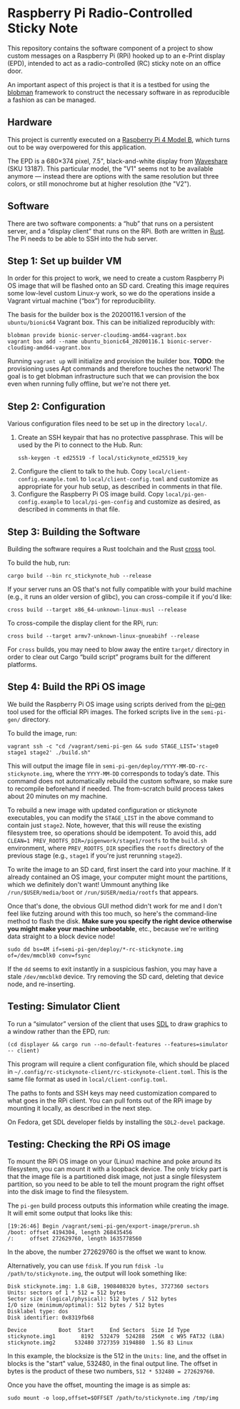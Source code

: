 # Raspberry Pi Radio-Controlled Sticky Note

This repository contains the software component of a project to show custom
messages on a Raspberry Pi (RPi) hooked up to an e-Print display (EPD),
intended to act as a radio-controlled (RC) sticky note on an office door.

An important aspect of this project is that it is a testbed for using the
[blobman][blobman] framework to construct the necessary software in as
reproducible a fashion as can be managed.

[blobman]: https://github.com/pkgw/blobman/


## Hardware

This project is currently executed on a
[Raspberry Pi 4 Model B](https://www.raspberrypi.org/products/raspberry-pi-4-model-b/),
which turns out to be way overpowered for this application.

The EPD is a 680×374 pixel, 7.5", black-and-white display from
[Waveshare](https://www.waveshare.com/product/displays/e-paper.htm) (SKU
13187). This particular model, the "V1" seems not to be available anymore —
instead there are options with the same resolution but three colors, or still
monochrome but at higher resolution (the "V2").


## Software

There are two software components: a “hub” that runs on a persistent server,
and a “display client” that runs on the RPi. Both are written in
[Rust](https://rust-lang.org/). The Pi needs to be able to SSH into the hub
server.


## Step 1: Set up builder VM

In order for this project to work, we need to create a custom Raspberry Pi OS
image that will be flashed onto an SD card. Creating this image requires some
low-level custom Linux-y work, so we do the operations inside a Vagrant
virtual machine (“box”) for reproducibility.

The basis for the builder box is the 20200116.1 version of the
`ubuntu/bionic64` Vagrant box. This can be initialized reproducibly with:

```
blobman provide bionic-server-cloudimg-amd64-vagrant.box
vagrant box add --name ubuntu_bionic64_20200116.1 bionic-server-cloudimg-amd64-vagrant.box
```

Running `vagrant up` will initialize and provision the builder box. **TODO**:
the provisioning uses Apt commands and therefore touches the network! The goal
is to get blobman infrastructure such that we can provision the box even when
running fully offline, but we're not there yet.


## Step 2: Configuration

Various configuration files need to be set up in the directory `local/`.

1. Create an SSH keypair that has no protective passphrase. This will be used
   by the Pi to connect to the Hub. Run:
   ```
   ssh-keygen -t ed25519 -f local/stickynote_ed25519_key
   ```
2. Configure the client to talk to the hub. Copy
   `local/client-config.example.toml` to `local/client-config.toml` and
   customize as appropriate for your hub setup, as described in comments in
   that file.
3. Configure the Raspberry Pi OS image build. Copy
   `local/pi-gen-config.example` to `local/pi-gen-config` and customize as
   desired, as described in comments in that file.


## Step 3: Building the Software

Building the software requires a Rust toolchain and the Rust
[cross](https://github.com/rust-embedded/cross) tool.

To build the hub, run:

```
cargo build --bin rc_stickynote_hub --release
```

If your server runs an OS that's not fully compatible with your build machine
(e.g., it runs an older version of glibc), you can cross-compile it if you'd
like:

```
cross build --target x86_64-unknown-linux-musl --release
```

To cross-compile the display client for the RPi, run:

```
cross build --target armv7-unknown-linux-gnueabihf --release
```

For `cross` builds, you may need to blow away the entire `target/` directory in
order to clear out Cargo “build script” programs built for the different
platforms.


## Step 4: Build the RPi OS image

We build the Raspberry Pi OS image using scripts derived from the
[pi-gen][pi-gen] tool used for the official RPi images. The forked scripts
live in the `semi-pi-gen/` directory.

[pi-gen]: https://github.com/RPi-Distro/pi-gen

To build the image, run:

```
vagrant ssh -c "cd /vagrant/semi-pi-gen && sudo STAGE_LIST='stage0 stage1 stage2' ./build.sh"
```

This will output the image file in
`semi-pi-gen/deploy/YYYY-MM-DD-rc-stickynote.img`, where the `YYYY-MM-DD`
corresponds to today’s date. This command does not automatically rebuild the
custom software, so make sure to recompile beforehand if needed. The
from-scratch build process takes about 20 minutes on my machine.

To rebuild a new image with updated configuration or stickynote executables, you
can modify the `STAGE_LIST` in the above command to contain just `stage2`. Note,
however, that this will reuse the existing filesystem tree, so operations should
be idempotent. To avoid this, add `CLEAN=1
PREV_ROOTFS_DIR=/pigenwork/stage1/rootfs` to the `build.sh` environment, where
`PREV_ROOTFS_DIR` specifies the `rootfs` directory of the previous stage (e.g.,
`stage1` if you're just rerunning `stage2`).

To write the image to an SD card, first insert the card into your machine. If it
already contained an OS image, your computer might mount the partitions, which
we definitely don't want! Ummount anything like `/run/$USER/media/boot` or
`/run/$USER/media/rootfs` that appears.

Once that's done, the obvious GUI method didn't work for me and I don't feel
like futzing around with this too much, so here's the command-line method to
flash the disk. **Make sure you specify the right device otherwise you might
make your machine unbootable**, etc., because we're writing data straight to a
block device node!

```
sudo dd bs=4M if=semi-pi-gen/deploy/*-rc-stickynote.img of=/dev/mmcblk0 conv=fsync
```

If the `dd` seems to exit instantly in a suspicious fashion, you may have a
stale `/dev/mmcblk0` device. Try removing the SD card, deleting that device
node, and re-inserting.


## Testing: Simulator Client

To run a “simulator” version of the client that uses
[SDL](https://www.libsdl.org/) to draw graphics to a window rather than the
EPD, run:

```
(cd displayer && cargo run --no-default-features --features=simulator -- client)
```

This program will require a client configuration file, which should be placed
in `~/.config/rc-stickynote-client/rc-stickynote-client.toml`. This is the
same file format as used in `local/client-config.toml`.

The paths to fonts and SSH keys may need customization compared to what goes in
the RPi client. You can pull fonts out of the RPi image by mounting it locally,
as described in the next step.

On Fedora, get SDL developer fields by installing the `SDL2-devel` package.


## Testing: Checking the RPi OS image

To mount the RPi OS image on your (Linux) machine and poke around its
filesystem, you can mount it with a loopback device. The only tricky part is
that the image file is a partitioned disk image, not just a single filesystem
partition, so you need to be able to tell the mount program the right offset
into the disk image to find the filesystem.

The `pi-gen` build process outputs this information while creating the image. It
will emit some output that looks like this:

```
[19:26:46] Begin /vagrant/semi-pi-gen/export-image/prerun.sh
/boot: offset 4194304, length 268435456
/:     offset 272629760, length 1635778560
```

In the above, the number 272629760 is the offset we want to know.

Alternatively, you can use `fdisk`. If you run `fdisk -lu /path/to/stickynote.img`, the
output will look something like:

```
Disk stickynote.img: 1.8 GiB, 1908408320 bytes, 3727360 sectors
Units: sectors of 1 * 512 = 512 bytes
Sector size (logical/physical): 512 bytes / 512 bytes
I/O size (minimum/optimal): 512 bytes / 512 bytes
Disklabel type: dos
Disk identifier: 0x8319fb68

Device          Boot  Start     End Sectors  Size Id Type
stickynote.img1        8192  532479  524288  256M  c W95 FAT32 (LBA)
stickynote.img2      532480 3727359 3194880  1.5G 83 Linux
```

In this example, the blocksize is the 512 in the `Units:` line, and the offset
in blocks is the "start" value, 532480, in the final output line. The offset
in bytes is the product of these two numbers, `512 * 532480 = 272629760`.

Once you have the offset, mounting the image is as simple as:

```
sudo mount -o loop,offset=$OFFSET /path/to/stickynote.img /tmp/img
```
